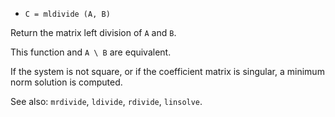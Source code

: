 * `C = mldivide (A, B)`

Return the matrix left division of `A` and `B`.

This function and `A \ B` are equivalent.

If the system is not square, or if the coefficient matrix is
singular, a minimum norm solution is computed.

See also: `mrdivide`, `ldivide`, `rdivide`, `linsolve`.
